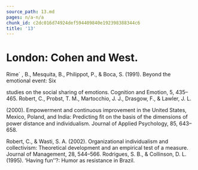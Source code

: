 ```yaml
---
source_path: 13.md
pages: n/a-n/a
chunk_id: c2dc016d74924def594409840e192398388344c6
title: '13'
---
```

# London: Cohen and West.

Rime´ , B., Mesquita, B., Philippot, P., & Boca, S. (1991). Beyond the emotional event: Six

studies on the social sharing of emotions. Cognition and Emotion, 5, 435–465. Robert, C., Probst, T. M., Martocchio, J. J., Drasgow, F., & Lawler, J. L.

(2000). Empowerment and continuous improvement in the United States, Mexico, Poland, and India: Predicting ﬁt on the basis of the dimensions of power distance and individualism. Journal of Applied Psychology, 85, 643–658.

Robert, C., & Wasti, S. A. (2002). Organizational individualism and collectivism: Theoretical development and an empirical test of a measure. Journal of Management, 28, 544–566. Rodrigues, S. B., & Collinson, D. L. (1995). ‘Having fun’’?: Humor as resistance in Brazil.
